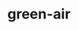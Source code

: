# green-air

<script src="https://cdn.jsdelivr.net/gh/Rascality/green-air@master/main.js" type="text/javascript"></script>
<link href="https://cdn.jsdelivr.net/gh/Rascality/green-air@master/main.css" rel="stylesheet">
